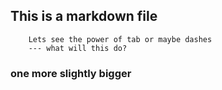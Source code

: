 ## This is a markdown file
		Lets see the power of tab or maybe dashes
		--- what will this do?
### one more slightly bigger
